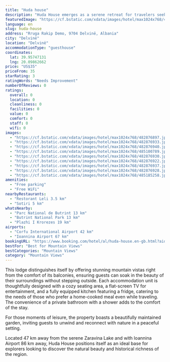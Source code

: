 ```yaml
---
title: "Huda house"
description: "Huda House emerges as a serene retreat for travelers seeking both tranquility and adventure, situated in the charming town of Delvinë, a mere 31 km from the enchanting Butrint National Park."
featuredImage: "https://cf.bstatic.com/xdata/images/hotel/max1024x768/482876897.jpg?k=8164938bc737b4477f8bd01161912290e610bc31883b16b790a7906a0fb99863&o=&hp=1"
language: en
slug: huda-house
address: "Rruga Rakip Demo, 9704 Delvinë, Albania"
city: "Delvinë"
location: "Delvinë"
accommodationType: "guesthouse"
coordinates:
  lat: 39.95747131
  lng: 20.09862662
price: "US$35"
priceFrom: 35
starRating: 3
ratingWords: "Needs Improvement"
numberOfReviews: 0
ratings:
  overall: 0
  location: 0
  cleanliness: 0
  facilities: 0
  value: 0
  comfort: 0
  staff: 0
  wifi: 0
images:
  - "https://cf.bstatic.com/xdata/images/hotel/max1024x768/482876897.jpg?k=8164938bc737b4477f8bd01161912290e610bc31883b16b790a7906a0fb99863&o=&hp=1"
  - "https://cf.bstatic.com/xdata/images/hotel/max1024x768/482876933.jpg?k=aa26ab2a9326672af1deb99aa6c8f938d4247ecfcac68c6a2e1c0ee1c9f24c13&o=&hp=1"
  - "https://cf.bstatic.com/xdata/images/hotel/max1024x768/482876940.jpg?k=ad5ba0e007b52e013428790eeb09bb9b79912053b1a1b58c910dbe4fa19ac16a&o=&hp=1"
  - "https://cf.bstatic.com/xdata/images/hotel/max1024x768/485100789.jpg?k=b0b475923c3c2dee4434f64ad082510430ec041e6cdf638bf6f9f463e1f500e5&o=&hp=1"
  - "https://cf.bstatic.com/xdata/images/hotel/max1024x768/482876930.jpg?k=1ca5737c11c00e0ee9ec3772b1b188ec3a6aa24168c2f3dee0c70f1ac3a0cb71&o=&hp=1"
  - "https://cf.bstatic.com/xdata/images/hotel/max1024x768/482876922.jpg?k=11cbb0b236c081d2d3ecb2d162888e6e8e1744654aadc63d377d9927ae7496b1&o=&hp=1"
  - "https://cf.bstatic.com/xdata/images/hotel/max1024x768/482876937.jpg?k=a4c313c1182d8efebcd5afb855d50dc3b1f672b20819542e576c2d0b4400402d&o=&hp=1"
  - "https://cf.bstatic.com/xdata/images/hotel/max1024x768/482876928.jpg?k=6dc3ed3a586bc867e60787c9366ec66693821e362fbfa402b0d8f9fd10a47d2f&o=&hp=1"
  - "https://cf.bstatic.com/xdata/images/hotel/max1024x768/485185258.jpg?k=42898c3f0ac3b342e0051c6ac09da4d0c2e5684f1b03eef12f6ed2bb46ec480b&o=&hp=1"
amenities:
  - "Free parking"
  - "Free WiFi"
nearbyRestaurants:
  - "Restorant Leli 3.5 km"
  - "Sotiri 5 km"
whatsNearby:
  - "Parc National de Butrint 13 km"
  - "Butrint National Park 13 km"
  - "Plazhi I Krorezes 19 km"
airports:
  - "Corfu International Airport 42 km"
  - "Ioannina Airport 67 km"
bookingURL: "https://www.booking.com/hotel/al/huda-house.en-gb.html?aid=8035640"
bestFor: "Best for Mountain Views"
bestCategories: "Mountain Views"
category: "Mountain Views"
---
```


This lodge distinguishes itself by offering stunning mountain vistas right from the comfort of its balconies, ensuring guests can soak in the beauty of their surroundings without stepping outside. Each accommodation unit is thoughtfully designed with a cozy seating area, a flat-screen TV for entertainment, and a fully equipped kitchen featuring a fridge, catering to the needs of those who prefer a home-cooked meal even while traveling. The convenience of a private bathroom with a shower adds to the comfort of the stay.

For those moments of leisure, the property boasts a beautifully maintained garden, inviting guests to unwind and reconnect with nature in a peaceful setting.

Located 47 km away from the serene Zaravina Lake and with Ioannina Airport 86 km away, Huda House positions itself as an ideal base for explorers looking to discover the natural beauty and historical richness of the region.